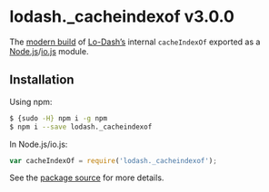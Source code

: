 # lodash._cacheindexof v3.0.0

The [modern build](https://github.com/lodash/lodash/wiki/Build-Differences) of [Lo-Dash’s](https://lodash.com/) internal `cacheIndexOf` exported as a [Node.js](http://nodejs.org/)/[io.js](https://iojs.org/) module.

## Installation

Using npm:

```bash
$ {sudo -H} npm i -g npm
$ npm i --save lodash._cacheindexof
```

In Node.js/io.js:

```js
var cacheIndexOf = require('lodash._cacheindexof');
```

See the [package source](https://github.com/lodash/lodash/blob/3.0.0-npm-packages/lodash._cacheindexof) for more details.

